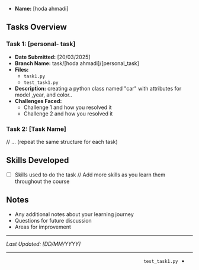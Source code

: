 - **Name:** [hoda ahmadi]

## Tasks Overview

### Task 1: [personal- task]
- **Date Submitted:** [20/03/2025]
- **Branch Name:** task/[hoda ahmadi]/[personal_task]
- **Files:**
  - `task1.py`
  - `test_task1.py`
- **Description:**
  creating a python class named "car" with attributes for model
  ,year, and color..
- **Challenges Faced:**
  - Challenge 1 and how you resolved it
  - Challenge 2 and how you resolved it

### Task 2: [Task Name]
// ... (repeat the same structure for each task)

## Skills Developed
- [ ] Skills used to do the task
// Add more skills as you learn them throughout the course

## Notes
- Any additional notes about your learning journey
- Questions for future discussion
- Areas for improvement

---
*Last Updated: [DD/MM/YYYY]*

---

<div dir="rtl">

  - `test_task1.py`
